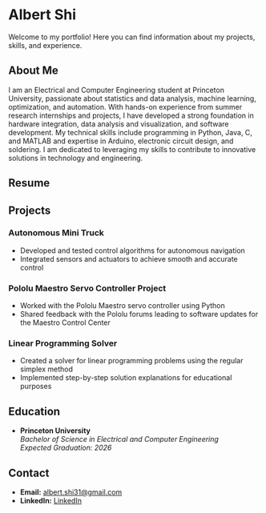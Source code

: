 # Albert Shi

Welcome to my portfolio! Here you can find information about my projects, skills, and experience.

## About Me

I am an Electrical and Computer Engineering student at Princeton University, passionate about statistics and data analysis, machine learning, optimization, and automation. With hands-on experience from summer research internships and projects, I have developed a strong foundation in hardware integration, data analysis and visualization, and software development. My technical skills include programming in Python, Java, C, and MATLAB and expertise in Arduino, electronic circuit design, and soldering. I am dedicated to leveraging my skills to contribute to innovative solutions in technology and engineering.

## Resume

## Projects

### Autonomous Mini Truck

- Developed and tested control algorithms for autonomous navigation
- Integrated sensors and actuators to achieve smooth and accurate control

### Pololu Maestro Servo Controller Project

- Worked with the Pololu Maestro servo controller using Python
- Shared feedback with the Pololu forums leading to software updates for the Maestro Control Center

### Linear Programming Solver

- Created a solver for linear programming problems using the regular simplex method
- Implemented step-by-step solution explanations for educational purposes

## Education

- **Princeton University**  
  *Bachelor of Science in Electrical and Computer Engineering*  
  *Expected Graduation: 2026*

## Contact

- **Email:** albert.shi31@gmail.com
- **LinkedIn:** [LinkedIn](https://www.linkedin.com/in/albert-shi-452857250/)

